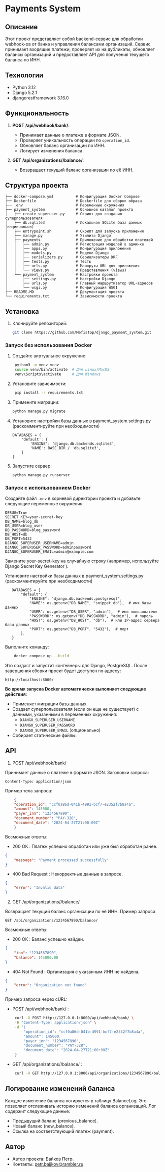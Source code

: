 # Payments System 

## Описание

Этот проект представляет собой backend-сервис для обработки webhook-ов от банка и 
управления балансами организаций. Сервис принимает входящие платежи, проверяет их на дубликаты, 
обновляет балансы организаций и предоставляет API для получения текущего баланса по ИНН.

## Технологии

- Python 3.12
- Django 5.2.1
- djangorestframework 3.16.0

## Функциональность 

1. **POST /api/webhook/bank/**:
   - Принимает данные о платеже в формате JSON.
   - Проверяет уникальность операции по `operation_id`.
   - Обновляет баланс организации по ИНН.
   - Логирует изменения баланса.

2. **GET /api/organizations/<inn>/balance/**:
   - Возвращает текущий баланс организации по её ИНН.
         
## Структура проекта 
```text
├── docker-compose.yml          # Конфигурация Docker Compose
├── Dockerfile                  # Dockerfile для сборки образа
├── .env                        # Переменные окружения
├── payment_system              # Основной каталог проекта
│   ├── create_superuser.py     # Скрипт для создания суперпользователя
│   ├── db.sqlite3              # Локальная SQLite база данных (опционально)
│   ├── entrypoint.sh           # Скрипт для запуска приложения
│   ├── manage.py               # Утилита Django
│   ├── payments                # Приложение для обработки платежей
│   │   ├── admin.py            # Регистрация моделей в админке
│   │   ├── apps.py             # Конфигурация приложения
│   │   ├── models.py           # Модели Django
│   │   ├── serializers.py      # Сериализаторы DRF
│   │   ├── tests.py            # Тесты
│   │   ├── urls.py             # Маршруты URL для приложения
│   │   └── views.py            # Представления (views)
│   └── payment_system          # Настройки проекта
│       ├── settings.py         # Настройки Django
│       ├── urls.py             # Главный маршрутизатор URL-адресов
│       └── wsgi.py             # Конфигурация WSGI
├── README.MD                   # Документация проекта
└── requirements.txt            # Зависимости проекта
```

## Установка

1. Клонируйте репозиторий:
   ```bash
   git clone https://github.com/Mefistop/django_payment_system.git 
   ```
### Запуск без использования Docker
1. Создайте виртуальное окружение:
   ```bash
    python3 -m venv venv
    source venv/bin/activate  # Для Linux/MacOS
    venv\Scripts\activate     # Для Windows
   ```
2. Установите зависимости:
   ```bash
    pip install -r requirements.txt 
   ```
3. Примените миграции:
    ```bash
   python manage.py migrate
   ```
4. Установите настройки базы данных в payment_system.settings.py (раскомментируйте при необходимости)
   ```text
   DATABASES = {
       'default': {
           'ENGINE': 'django.db.backends.sqlite3',
           'NAME': BASE_DIR / 'db.sqlite3',
       }
   }
   ```
4. Запустите сервер:
    ```bash
    python manage.py runserver
    ```
### Запуск c использованием Docker

Создайте файл `.env` в корневой директории проекта и добавьте следующие переменные окружения:

```env
DEBUG=True
SECRET_KEY=your-secret-key
DB_NAME=blog_db
DB_USER=blog_user
DB_PASSWORD=blog_password
DB_HOST=db
DB_PORT=5432
DJANGO_SUPERUSER_USERNAME=admin
DJANGO_SUPERUSER_PASSWORD=adminpassword
DJANGO_SUPERUSER_EMAIL=admin@example.com
```
Замените your-secret-key на случайную строку (например, используйте Django Secret Key Generator ).

Установите настройки базы данных в payment_system.settings.py (раскомментируйте при необходимости)
   ```text
      DATABASES = {
          "default": {
              "ENGINE": "django.db.backends.postgresql",
              "NAME": os.getenv("DB_NAME", "snippet_db"),  # имя базы данных
              "USER": os.getenv("DB_USER", "admin"),  # имя пользователя
              "PASSWORD": os.getenv("DB_PASSWORD", "admin"),  # пароль
              "HOST": os.getenv("DB_HOST", "db"),  # или IP-адрес сервера базы данных
              "PORT": os.getenv("DB_PORT", "5432"),  # порт
          },
      }
   ```

Выполните командy:
```bash
    docker compose up --build
```

Это создаст и запустит контейнеры для Django, PostgreSQL. После завершения сборки проект будет доступен по адресу:
```text
http://localhost:8000/
```

**Во время запуска Docker автоматически выполняет следующие действия**:

- Применяет миграции базы данных.
- Создает суперпользователя (если он еще не существует) с данными, указанными в переменных окружения:
  - `DJANGO_SUPERUSER_USERNAME`
  - `DJANGO_SUPERUSER_PASSWORD`
  - `DJANGO_SUPERUSER_EMAIL` (опционально)
- Собирает статические файлы.
   
## API
1. POST /api/webhook/bank/ 

Принимает данные о платеже в формате JSON. 
Заголовки запроса: 
```http
Content-Type: application/json
```
Пример тела запроса:
```json
    {
    "operation_id": "ccf0a86d-041b-4991-bcf7-e2352f7b8a4a",
    "amount": 145000,
    "payer_inn": "1234567890",
    "document_number": "PAY-328",
    "document_date": "2024-04-27T21:00:00Z"
    }
```
Возможные ответы:
 - 200 OK : Платеж успешно обработан или уже был обработан ранее.
```json
{
    "message": "Payment processed successfully"
}
```
 - 400 Bad Request : Некорректные данные в запросе.
```json
{
    "error": "Invalid data"
}
```
2. GET /api/organizations/<inn>/balance/ 

Возвращает текущий баланс организации по её ИНН. 
Пример запроса: 
```http
GET /api/organizations/1234567890/balance/
```
Возможные ответы: 

 - 200 OK : Баланс успешно найден.
```json
{
    "inn": "1234567890",
    "balance": 145000.00
}
```
 - 404 Not Found : Организация с указанным ИНН не найдена.
```json
{
    "error": "Organization not found"
}
```
Пример запроса через cURL: 

 - POST /api/webhook/bank/ : 
   ```bash
    curl -X POST http://127.0.0.1:8000/api/webhook/bank/ \
    -H "Content-Type: application/json" \
    -d '{
        "operation_id": "ccf0a86d-041b-4991-bcf7-e2352f7b8a4a",
        "amount": 145000,
        "payer_inn": "1234567890",
        "document_number": "PAY-328",
        "document_date": "2024-04-27T21:00:00Z"
    }'
   ```
 - GET /api/organizations/<inn>/balance/ :
   ```bash
    curl -X GET http://127.0.0.1:8000/api/organizations/1234567890/balance/
   ```
## Логирование изменений баланса 

Каждое изменение баланса логируется в таблицу BalanceLog. Это позволяет отслеживать историю изменений баланса организаций. Лог содержит следующие данные:
 - Предыдущий баланс (previous_balance).
 - Новый баланс (new_balance).
 - Ссылка на соответствующий платеж (payment).

##  Автор 

- Автор проекта: Байков Петр.
- Контакты: petr.bajjkov@rambler.ru 